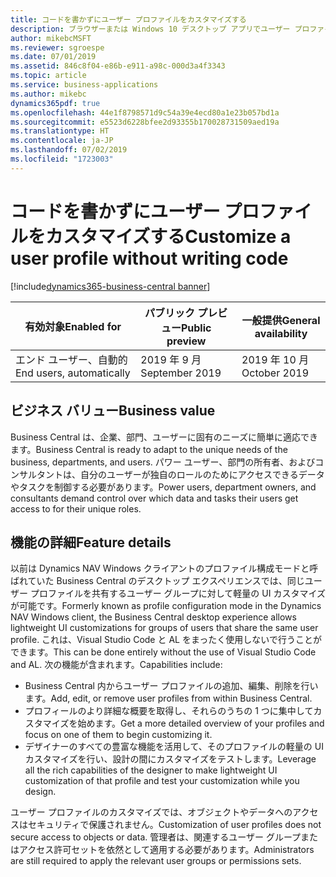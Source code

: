 ```yaml
---
title: コードを書かずにユーザー プロファイルをカスタマイズする
description: ブラウザーまたは Windows 10 デスクトップ アプリでユーザー プロファイルを追加およびカスタマイズします。
author: mikebcMSFT
ms.reviewer: sgroespe
ms.date: 07/01/2019
ms.assetid: 846c8f04-e86b-e911-a98c-000d3a4f3343
ms.topic: article
ms.service: business-applications
ms.author: mikebc
dynamics365pdf: true
ms.openlocfilehash: 44e1f8798571d9c54a39e4ecd80a1e23b057bd1a
ms.sourcegitcommit: e5523d6228bfee2d93355b170028731509aed19a
ms.translationtype: HT
ms.contentlocale: ja-JP
ms.lasthandoff: 07/02/2019
ms.locfileid: "1723003"
---
```

# <a name="customize-a-user-profile-without-writing-code"></a><span data-ttu-id="96422-103">コードを書かずにユーザー プロファイルをカスタマイズする</span><span class="sxs-lookup"><span data-stu-id="96422-103">Customize a user profile without writing code</span></span>
[!include[dynamics365-business-central banner](../includes/dynamics365-business-central.md)]

| <span data-ttu-id="96422-104">有効対象</span><span class="sxs-lookup"><span data-stu-id="96422-104">Enabled for</span></span>    |  <span data-ttu-id="96422-105">パブリック プレビュー</span><span class="sxs-lookup"><span data-stu-id="96422-105">Public preview</span></span> | <span data-ttu-id="96422-106">一般提供</span><span class="sxs-lookup"><span data-stu-id="96422-106">General availability</span></span> | 
| ---------- | ---------- |---------- |
|<span data-ttu-id="96422-107">エンド ユーザー、自動的</span><span class="sxs-lookup"><span data-stu-id="96422-107">End users, automatically</span></span>|<span data-ttu-id="96422-108">2019 年 9 月</span><span class="sxs-lookup"><span data-stu-id="96422-108">September 2019</span></span>| <span data-ttu-id="96422-109">2019 年 10 月</span><span class="sxs-lookup"><span data-stu-id="96422-109">October 2019</span></span>|


## <a name="business-value"></a><span data-ttu-id="96422-110">ビジネス バリュー</span><span class="sxs-lookup"><span data-stu-id="96422-110">Business value</span></span>
<!-- bv start -->
<span data-ttu-id="96422-111">Business Central は、企業、部門、ユーザーに固有のニーズに簡単に適応できます。</span><span class="sxs-lookup"><span data-stu-id="96422-111">Business Central is ready to adapt to the unique needs of the business, departments, and users.</span></span> <span data-ttu-id="96422-112">パワー ユーザー、部門の所有者、およびコンサルタントは、自分のユーザーが独自のロールのためにアクセスできるデータやタスクを制御する必要があります。</span><span class="sxs-lookup"><span data-stu-id="96422-112">Power users, department owners, and consultants demand control over which data and tasks their users get access to for their unique roles.</span></span>
<!-- bv end -->



## <a name="feature-details"></a><span data-ttu-id="96422-113">機能の詳細</span><span class="sxs-lookup"><span data-stu-id="96422-113">Feature details</span></span>
<!--feature detail start -->
<span data-ttu-id="96422-114">以前は Dynamics NAV Windows クライアントのプロファイル構成モードと呼ばれていた Business Central のデスクトップ エクスペリエンスでは、同じユーザー プロファイルを共有するユーザー グループに対して軽量の UI カスタマイズが可能です。</span><span class="sxs-lookup"><span data-stu-id="96422-114">Formerly known as profile configuration mode in the Dynamics NAV Windows client, the Business Central desktop experience allows lightweight UI customizations for groups of users that share the same user profile.</span></span> <span data-ttu-id="96422-115">これは、Visual Studio Code と AL をまったく使用しないで行うことができます。</span><span class="sxs-lookup"><span data-stu-id="96422-115">This can be done entirely without the use of Visual Studio Code and AL.</span></span> <span data-ttu-id="96422-116">次の機能が含まれます。</span><span class="sxs-lookup"><span data-stu-id="96422-116">Capabilities include:</span></span>

  - <span data-ttu-id="96422-117">Business Central 内からユーザー プロファイルの追加、編集、削除を行います。</span><span class="sxs-lookup"><span data-stu-id="96422-117">Add, edit, or remove user profiles from within Business Central.</span></span>  
  - <span data-ttu-id="96422-118">プロフィールのより詳細な概要を取得し、それらのうちの 1 つに集中してカスタマイズを始めます。</span><span class="sxs-lookup"><span data-stu-id="96422-118">Get a more detailed overview of your profiles and focus on one of them to begin customizing it.</span></span>  
  - <span data-ttu-id="96422-119">デザイナーのすべての豊富な機能を活用して、そのプロファイルの軽量の UI カスタマイズを行い、設計の間にカスタマイズをテストします。</span><span class="sxs-lookup"><span data-stu-id="96422-119">Leverage all the rich capabilities of the designer to make lightweight UI customization of that profile and test your customization while you design.</span></span>  

<span data-ttu-id="96422-120">ユーザー プロファイルのカスタマイズでは、オブジェクトやデータへのアクセスはセキュリティで保護されません。</span><span class="sxs-lookup"><span data-stu-id="96422-120">Customization of user profiles does not secure access to objects or data.</span></span> <span data-ttu-id="96422-121">管理者は、関連するユーザー グループまたはアクセス許可セットを依然として適用する必要があります。</span><span class="sxs-lookup"><span data-stu-id="96422-121">Administrators are still required to apply the relevant user groups or permissions sets.</span></span>
<!--feature detail end -->











